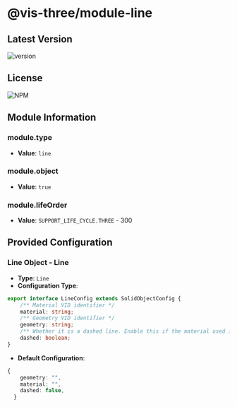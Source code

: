 # @vis-three/module-line

## Latest Version

<img alt="version" src="https://img.shields.io/npm/v/@vis-three/module-line">

## License

<img alt="NPM" src="https://img.shields.io/npm/l/@vis-three/module-line?color=blue">

## Module Information

### module.type

- **Value**: `line`

### module.object

- **Value**: `true`

### module.lifeOrder

- **Value**: `SUPPORT_LIFE_CYCLE.THREE` - 300

## Provided Configuration

### Line Object - Line

- **Type**: `Line`
- **Configuration Type**:

```ts
export interface LineConfig extends SolidObjectConfig {
    /** Material VID identifier */
    material: string;
    /** Geometry VID identifier */
    geometry: string;
    /** Whether it is a dashed line. Enable this if the material used is `LineDashedMaterial` */
    dashed: boolean;
}
```

- **Default Configuration**:

```ts
{
    geometry: "",
    material: "",
    dashed: false,
  }
```
